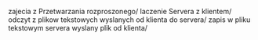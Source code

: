 zajecia z Przetwarzania rozproszonego/
laczenie Servera z klientem/
odczyt z plikow tekstowych wyslanych od klienta do servera/ 
zapis w pliku tekstowym servera wyslany plik od klienta/

